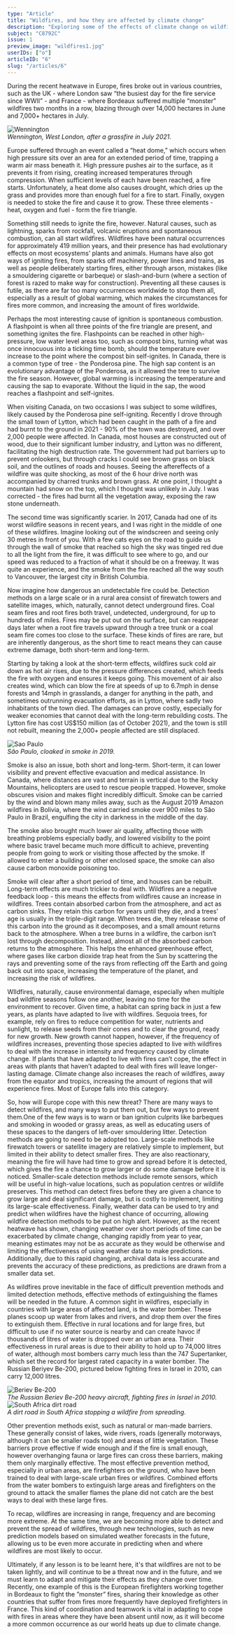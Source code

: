 ```yaml
---
type: "Article"
title: "Wildfires, and how they are affected by climate change"
description: "Exploring some of the effects of climate change on wildfires, in response to the the fires across Europe during the recent summer heatwave."
subject: "C8792C"
issue: 1
preview_image: "wildfires1.jpg"
userIDs: ["o"]
articleID: "6"
slug: "/articles/6"
---
```


<div class="image-card-right">
    <p>During the recent heatwave in Europe, fires broke out in various countries, such as the UK - where London saw “the busiest day for the fire service since WWII” - and France - where Bordeaux suffered multiple “monster” wildfires two months in a row, blazing through over 14,000 hectares in June and 7,000+ hectares in July.</p>
    <div class="image">
        <div class="img"><img alt="Wennington" src="./../images/issue1/human/Wennington.png"></img></div>
        <em>Wennington, West London, after a grassfire in July 2021.</em>
    </div>
</div>

Europe suffered through an event called a “heat dome,” which occurs when high pressure sits over an area for an extended period of time, trapping a warm air mass beneath it. High pressure pushes air to the surface, as it prevents it from rising, creating increased temperatures through compression. When sufficient levels of each have been reached, a fire starts. Unfortunately, a heat dome also causes drought, which dries up the grass and provides more than enough fuel for a fire to start. Finally, oxygen is needed to stoke the fire and cause it to grow. These three elements - heat, oxygen and fuel - form the fire triangle.

Something still needs to ignite the fire, however. Natural causes, such as lightning, sparks from rockfall, volcanic eruptions and spontaneous combustion, can all start wildfires. Wildfires have been natural occurrences for approximately 419 million years, and their presence has had evolutionary effects on most ecosystems’ plants and animals. Humans have also got ways of igniting fires, from sparks off machinery, power lines and trains, as well as people deliberately starting fires, either through arson, mistakes (like a smouldering cigarette or barbeque) or slash-and-burn (where a section of forest is razed to make way for construction). Preventing all these causes is futile, as there are far too many occurrences worldwide to stop them all, especially as a result of global warming, which makes the circumstances for fires more common, and increasing the amount of fires worldwide.

Perhaps the most interesting cause of ignition is spontaneous combustion. A flashpoint is when all three points of the fire triangle are present, and something ignites the fire. Flashpoints can be reached in other high-pressure, low water level areas too, such as compost bins, turning what was once innocuous into a ticking time bomb, should the temperature ever increase to the point where the compost bin self-ignites. In Canada, there is a common type of tree - the Ponderosa pine. The high sap content is an evolutionary advantage of the Ponderosa, as it allowed the tree to survive the fire season. However, global warming is increasing the temperature and causing the sap to evaporate. Without the liquid in the sap, the wood reaches a flashpoint and self-ignites.

When visiting Canada, on two occasions I was subject to some wildfires, likely caused by the Ponderosa pine self-igniting. Recently I drove through the small town of Lytton, which had been caught in the path of a fire and had burnt to the ground in 2021 - 90% of the town was destroyed, and over 2,000 people were affected. In Canada, most houses are constructed out of wood, due to their significant lumber industry, and Lytton was no different, facilitating the high destruction rate. The government had put barriers up to prevent onlookers, but through cracks I could see brown grass on black soil, and the outlines of roads and houses. Seeing the aftereffects of a wildfire was quite shocking, as most of the 6 hour drive north was accompanied by charred trunks and brown grass. At one point, I thought a mountain had snow on the top, which I thought was unlikely in July. I was corrected - the fires had burnt all the vegetation away, exposing the raw stone underneath.

The second time was significantly scarier. In 2017, Canada had one of its worst wildfire seasons in recent years, and I was right in the middle of one of these wildfires. Imagine looking out of the windscreen and seeing only 30 metres in front of you. With a few cats eyes on the road to guide us through the wall of smoke that reached so high the sky was tinged red due to all the light from the fire, it was difficult to see where to go, and our speed was reduced to a fraction of what it should be on a freeway. It was quite an experience, and the smoke from the fire reached all the way south to Vancouver, the largest city in British Columbia.

Now imagine how dangerous an undetectable fire could be. Detection methods on a large scale or in a rural area consist of firewatch towers and satellite images, which, naturally, cannot detect underground fires. Coal seam fires and root fires both travel, undetected, underground, for up to hundreds of miles. Fires may be put out on the surface, but can reappear days later when a root fire travels upward through a tree trunk or a coal seam fire comes too close to the surface. These kinds of fires are rare, but are inherently dangerous, as the short time to react means they can cause extreme damage, both short-term and long-term.

Starting by taking a look at the short-term effects, wildfires suck cold air down as hot air rises, due to the pressure differences created, which feeds the fire with oxygen and ensures it keeps going. This movement of air also creates wind, which can blow the fire at speeds of up to 6.7mph in dense forests and 14mph in grasslands, a danger for anything in the path, and sometimes outrunning evacuation efforts, as in Lytton, where sadly two inhabitants of the town died. The damages can prove costly, especially for weaker economies that cannot deal with the long-term rebuilding costs. The Lytton fire has cost US$150 million (as of October 2021), and the town is still not rebuilt, meaning the 2,000+ people affected are still displaced.

<div class="image-card-left">
    <div class="image">
        <div class="img"><img alt="Sao Paulo" src="./../images/issue1/human/Saopaulo.png"></img></div>
        <em>São Paulo, cloaked in smoke in 2019.</em>
    </div>
    <p>Smoke is also an issue, both short and long-term. Short-term, it can lower visibility and prevent effective evacuation and medical assistance. In Canada, where distances are vast and terrain is vertical due to the Rocky Mountains, helicopters are used to rescue people trapped. However, smoke obscures vision and makes flight incredibly difficult. Smoke can be carried by the wind and blown many miles away, such as the August 2019 Amazon wildfires in Bolivia, where the wind carried smoke over 900 miles to São Paulo in Brazil, engulfing the city in darkness in the middle of the day.</p>
</div>

The smoke also brought much lower air quality, affecting those with breathing problems especially badly, and lowered visibility to the point where basic travel became much more difficult to achieve, preventing people from going to work or visiting those affected by the smoke. If allowed to enter a building or other enclosed space, the smoke can also cause carbon monoxide poisoning too.

Smoke will clear after a short period of time, and houses can be rebuilt. Long-term effects are much trickier to deal with. Wildfires are a negative feedback loop - this means the effects from wildfires cause an increase in wildfires. Trees contain absorbed carbon from the atmosphere, and act as carbon sinks. They retain this carbon for years until they die, and a trees’ age is usually in the triple-digit range. When trees die, they release some of this carbon into the ground as it decomposes, and a small amount returns back to the atmosphere. When a tree burns in a wildfire, the carbon isn’t lost through decomposition. Instead, almost all of the absorbed carbon returns to the atmosphere. This helps the enhanced greenhouse effect, where gases like carbon dioxide trap heat from the Sun by scattering the rays and preventing some of the rays from reflecting off the Earth and going back out into space, increasing the temperature of the planet, and increasing the risk of wildfires.

WIldfires, naturally, cause environmental damage, especially when multiple bad wildfire seasons follow one another, leaving no time for the environment to recover. Given time, a habitat can spring back in just a few years, as plants have adapted to live with wildfires. Sequoia trees, for example, rely on fires to reduce competition for water, nutrients and sunlight, to release seeds from their cones and to clear the ground, ready for new growth. New growth cannot happen, however, if  the frequency of wildfires increases, preventing those species adapted to live with wildfires to deal with the increase in intensity and frequency caused by climate change. If plants that have adapted to live with fires can’t cope, the effect in areas with plants that haven’t adapted to deal with fires will leave longer-lasting damage. Climate change also increases the reach of wildfires, away from the equator and tropics, increasing the amount of regions that will experience fires. Most of Europe falls into this category.

So, how will Europe cope with this new threat? There are many ways to detect wildfires, and many ways to put them out, but few ways to prevent them.One of the few ways is to warn or ban ignition culprits like barbeques and smoking in wooded or grassy areas, as well as educating users of these spaces to the dangers of left-over smouldering litter. Detection methods are going to need to be adopted too. Large-scale methods like firewatch towers or satellite imagery are relatively simple to implement, but limited in their ability to detect smaller fires. They are also reactionary, meaning the fire will have had time to grow and spread before it is detected, which gives the fire a chance to grow larger or do some damage before it is noticed. Smaller-scale detection methods include remote sensors, which will be useful in high-value locations, such as population centres or wildlife preserves. This method can detect fires before they are given a chance to grow large and deal significant damage, but is costly to implement, limiting its large-scale effectiveness. Finally, weather data can be used to try and predict when wildfires have the highest chance of occurring, allowing wildfire detection methods to be put on high alert. However, as the recent heatwave has shown, changing weather over short periods of time can be exacerbated by climate change, changing rapidly from year to year, meaning estimates may not be as accurate as they would be otherwise and limiting the effectiveness of using weather data to make predictions. Additionally, due to this rapid changing, archival data is less accurate and prevents the accuracy of these predictions, as predictions are drawn from a smaller data set.

<div class="image-card-right">
    <p>As wildfires prove inevitable in the face of difficult prevention methods and limited detection methods, effective methods of extinguishing the flames will be needed in the future. A common sight in wildfires, especially in countries with large areas of affected land, is the water bomber. These planes scoop up water from lakes and rivers, and drop them over the fires to extinguish them. Effective in rural locations and for large fires, but difficult to use if no water source is nearby and can create havoc if thousands of litres of water is dropped over an urban area. Their effectiveness in rural areas is due to their ability to hold up to 74,000 litres of water, although most bombers carry much less than the 747 Supertanker, which set the record for largest rated capacity in a water bomber. The Russian Beriyev Be-200, pictured below fighting fires in Israel in 2010, can carry 12,000 litres.</p>
    <div class="image">
        <div class="img"><img alt="Beriev Be-200" src="./../images/issue1/human/BerievBe200.png"></img></div>
        <em>The Russian Beriev Be-200 heavy aircraft, fighting fires in Israel in 2010.</em>
    </div>
</div>

<div class="image-card-left">
    <div class="image">
        <div class="img"><img alt="South Africa dirt road" src="./../images/issue1/human/SA.png"></img></div>
        <em>A dirt road in South Africa stopping a wildfire from spreading.</em>
    </div>
    <p>Other prevention methods exist, such as natural or man-made barriers. These generally consist of lakes, wide rivers, roads (generally motorways, although it can be smaller roads too) and areas of little vegetation. These barriers prove effective if wide enough and if the fire is small enough, however overhanging fauna or large fires can cross these barriers, making them only marginally effective. The most effective prevention method, especially in urban areas, are firefighters on the ground, who have been trained to deal with large-scale urban fires or wildfires. Combined efforts from the water bombers to extinguish large areas and firefighters on the ground to attack the smaller flames the plane did not catch are the best ways to deal with these large fires.</p>
</div>

To recap, wildfires are increasing in range, frequency and are becoming more extreme. At the same time, we are becoming more able to detect and prevent the spread of wildfires, through new technologies, such as new prediction models based on simulated weather forecasts in the future, allowing us to be even more accurate in predicting when and where wildfires are most likely to occur.

Ultimately, if any lesson is to be learnt here, it's that wildfires are not to be taken lightly, and will continue to be a threat now and in the future, and we must learn to adapt and mitigate their effects as they change over time. Recently, one example of this is the European firefighters working together in Bordeaux to fight the ”monster” fires, sharing their knowledge as other countries that suffer from fires more frequently have deployed firefighters in France. This kind of coordination and teamwork is vital in adapting to cope with fires in areas where they have been absent until now, as it will become a more common occurrence as our world heats up due to climate change.
